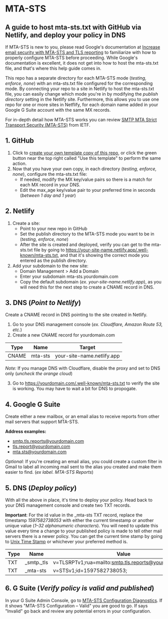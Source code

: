 # MTA-STS

## A guide to host mta-sts.txt with GitHub via Netlify, and deploy your policy in DNS

If MTA-STS is new to you, please read Google's documentation at
[Increase email security with MTA-STS and TLS reporting](https://support.google.com/a/answer/9261504) to familiarize with how to properly configure MTA-STS before proceeding. While Google's documentation is excellent, it does not get into how to host the mta-sts.txt file, and that's where this help guide comes in.

This repo has a separate directory for each MTA-STS mode (*testing, enforce, none*) with an mta-sts.txt file configured for the corresponding mode. By connecting your repo to a site in Netlify to host the mta-sts.txt file, you can easily change which mode you're in by modifying the *publish directory* setting in the Netlify site. Furthermore, this allows you to use one repo for one or more sites in Netflify, for each domain name added in your Google G Suite account with the same MX records.

For in-depth detail how MTA-STS works you can review [SMTP MTA Strict Transport Security (MTA-STS)](https://tools.ietf.org/html/rfc8461) from IETF.

## 1. GitHub

1. Click to [create your own template copy of this repo](https://github.com/kenfraser/gsuite-mta-sts/generate), or click the green button near the top right called "Use this template" to perform the same action.
2. Now that you have your own copy, in each directory (*testing, enforce, none*), configure the mta-sts.txt file:
   + If needed, modify the MX key/value pairs so there is a match for each MX record in your DNS.
   + Edit the max_age key/value pair to your preferred time in seconds (*between 1 day and 1 year*)

## 2. Netlify

1. Create a site:
   + Point to your new repo in GitHub
   + Set the publish directory to the MTA-STS mode you want to be in (*testing, enforce, none*)
   + After the site is created and deployed, verify you can get to the mta-sts.txt file by going to https://your-site-name.netlify.app/.well-known/mta-sts.txt, and that it's showing the correct mode you entered as the publish directory.
2. Add your subdomain to the new site:
   + Domain Management > Add a Domain
   + Enter your subdomain mta-sts.yourdomain.com
   + Copy the default subdomain (*ex. your-site-name.netlify.app*), as you will need this for the next step to create a CNAME record in DNS.

## 3. DNS (*Point to Netlify*)

Create a CNAME record in DNS pointing to the site created in Netlify.

1. Go to your DNS management console (*ex. Cloudflare, Amazon Route 53, etc.*)
2. Create a new CNAME record for yourdomain.com

| Type  | Name    | Target                     |
| ----- | ------- | -------------------------- |
| CNAME | mta-sts | your-site-name.netlify.app |


 >
*Note:* If you manage DNS with Cloudflare, disable the proxy and set to DNS only (*uncheck the orange cloud*)

3. Go to https://yourdomain.com/.well-known/mta-sts.txt to verify the site is working. You may have to wait a bit for DNS to propogate.

## 4. Google G Suite

Create either a new mailbox, or an email alias to receive reports from other mail servers that support MTA-STS.

__Address examples:__
+ smtp.tls.reports@yourdomain.com
+ tls.report@yourdomain.com
+ mta.sts@yourdomain.com

*Optional:* If you're creating an email alias, you could create a custom filter in Gmail to label all incoming mail sent to the alias you created and make them easier to find. (*ex label. MTA-STS Reports*)

## 5. DNS (*Deploy policy*)

With all the above in place, it's time to deploy your policy. Head back to your DNS management console and create two TXT records.

__Important__: For the id value in the _mta-sts TXT record, replace the timestamp *1597582738053* with either the current timestamp or another unique value (*1–32 alphanumeric characters*). You will need to update this value every time a change to your published policy is made to tell other mail servers there is a newer policy. You can get the current time stamp by going to [Unix Time Stamp](https://www.unixtimestamp.com/) or whichever your preferred method is.

| Type | Name       | Value                                                  |
| ---- | ---------- | ------------------------------------------------------ |
| TXT  | _smtp._tls | v=TLSRPTv1;rua=mailto:smtp.tls.reports@yourdomain.com; |
| TXT  | _mta-sts   | v=STSv1;id=1597582738053;                              |

## 6. G Suite (*Verify policy is valid and published*)

In your G Suite Admin Console, go to [MTA-STS Configuration Diagnostics](https://admin.google.com/ac/apps/cs/diagnostic). If it shows "MTA-STS Configuration – Valid" you are good to go. If says "Invalid" go back and review any potential errors in your configuration.
